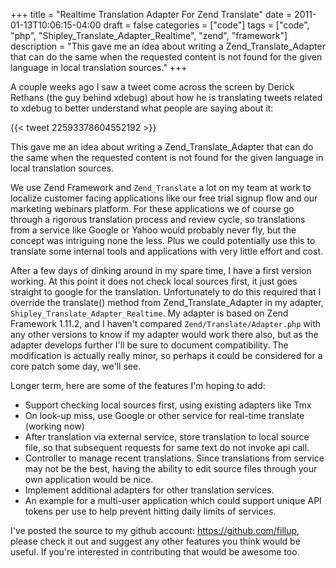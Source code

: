 +++
title = "Realtime Translation Adapter For Zend Translate"
date = 2011-01-13T10:06:15-04:00
draft = false
categories = ["code"]
tags = ["code", "php", "Shipley_Translate_Adapter_Realtime", "zend", "framework"]
description = "This gave me an idea about writing a Zend_Translate_Adapter that can do the same when the requested content is not found for the given language in local translation sources."
+++

A couple weeks ago I saw a tweet come across the screen by Derick Rethans (the guy behind xdebug) about how he is translating tweets related to xdebug to better understand what people are saying about it:

{{< tweet 22593378604552192 >}}

This gave me an idea about writing a Zend_Translate_Adapter that can do the same when the requested content is not found for the given language in local translation sources.

We use Zend Framework and `Zend_Translate` a lot on my team at work to localize customer facing applications like our free trial signup flow and our marketing webinars platform. For these applications we of course go through a rigorous translation process and review cycle, so translations from a service like Google or Yahoo would probably never fly, but the concept was intriguing none the less. Plus we could potentially use this to translate some internal tools and applications with very little effort and cost.

After a few days of dinking around in my spare time, I have a first version working. At this point it does not check local sources first, it just goes straight to google for the translation. Unfortunately to do this required that I override the translate() method from Zend_Translate_Adapter in my adapter, `Shipley_Translate_Adapter_Realtime`. My adapter is based on Zend Framework 1.11.2, and I haven't compared `Zend/Translate/Adapter.php` with any other versions to know if my adapter would work there also, but as the adapter develops further I'll be sure to document compatibility. The modification is actually really minor, so perhaps it could be considered for a core patch some day, we'll see.

Longer term, here are some of the features I'm hoping to add:

 - Support checking local sources first, using existing adapters like Tmx
 - On look-up miss, use Google or other service for real-time translate (working now)
 - After translation via external service, store translation to local source file, so that subsequent requests for same text do not invoke api call.
 - Controller to manage recent translations. Since translations from service may not be the best, having the ability to edit source files through your own application would be nice.
 - Implement additional adapters for other translation services.
 - An example for a multi-user application which could support unique API tokens per use to help prevent hitting daily limits of services.

I've posted the source to my github account: https://github.com/fillup, please check it out and suggest any other features you think would be useful. If you're interested in contributing that would be awesome too.
